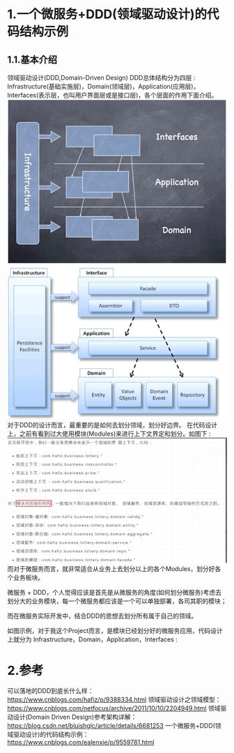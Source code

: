 # 1.一个微服务+DDD(领域驱动设计)的代码结构示例

## 1.1.基本介绍
领域驱动设计(DDD,Domain-Driven Design)
DDD总体结构分为四层  :  Infrastructure(基础实施层)，Domain(领域层)，Application(应用层)，Interfaces(表示层，也叫用户界面层或是接口层)，各个层面的作用下面介绍。
![](/static/image/994599-20180830125911190-468037055.png)
![](/static/image/994599-20180830125945668-1072959527.png)
对于DDD的设计而言，最重要的是如何去划分领域，划分好边界。
在代码设计上，之前有看到过大佬用模块(Modules)来进行上下文界定和划分。如图下 : 
![](/static/image/994599-20180830131410661-290668551.png)
而对于微服务而言，就非常适合从业务上去划分以上的各个Modules，划分好各个业务板块。

微服务 + DDD，个人觉得应该是首先是从微服务的角度(如何划分微服务)考虑去划分大的业务模块，每一个微服务都应该是一个可以单独部署，各司其职的模块；

而在微服务实际开发中，结合DDD的思想去划分所有属于自己的领域。

如图示例，对于我这个Project而言，是模块已经划分好的微服务应用，代码设计上就分为  Infrastructure，Domain，Application，Interfaces : 
# 2.参考
可以落地的DDD到底长什么样：
https://www.cnblogs.com/hafiz/p/9388334.html
领域驱动设计之领域模型：
https://www.cnblogs.com/netfocus/archive/2011/10/10/2204949.html
领域驱动设计(Domain Driven Design)参考架构详解：
https://blog.csdn.net/bluishglc/article/details/6681253
一个微服务+DDD(领域驱动设计)的代码结构示例：
https://www.cnblogs.com/ealenxie/p/9559781.html

